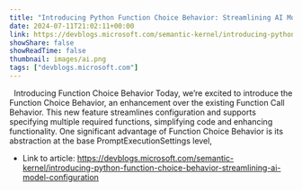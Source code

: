 ```yaml
---
title: "Introducing Python Function Choice Behavior: Streamlining AI Model Configuration"
date: 2024-07-11T21:02:11+00:00
link: https://devblogs.microsoft.com/semantic-kernel/introducing-python-function-choice-behavior-streamlining-ai-model-configuration
showShare: false
showReadTime: false
thumbnail: images/ai.png
tags: ["devblogs.microsoft.com"]
---
```

  Introducing Function Choice Behavior Today, we’re excited to introduce the Function Choice Behavior, an enhancement over the existing Function Call Behavior. This new feature streamlines configuration and supports specifying multiple required functions, simplifying code and enhancing functionality. One significant advantage of Function Choice Behavior is its abstraction at the base PromptExecutionSettings level,

- Link to article: https://devblogs.microsoft.com/semantic-kernel/introducing-python-function-choice-behavior-streamlining-ai-model-configuration